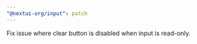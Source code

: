 ```yaml
---
"@nextui-org/input": patch
---
```


Fix issue where clear button is disabled when input is read-only.
